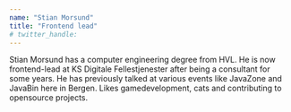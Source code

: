 ```yaml
---
name: "Stian Morsund"
title: "Frontend lead"
# twitter_handle: 
---
```

Stian Morsund has a computer engineering degree from HVL. He is now frontend-lead at KS Digitale Fellestjenester after being a consultant for some years.
He has previously talked at various events like JavaZone and JavaBin here in Bergen. Likes gamedevelopment, cats and contributing to opensource projects.

